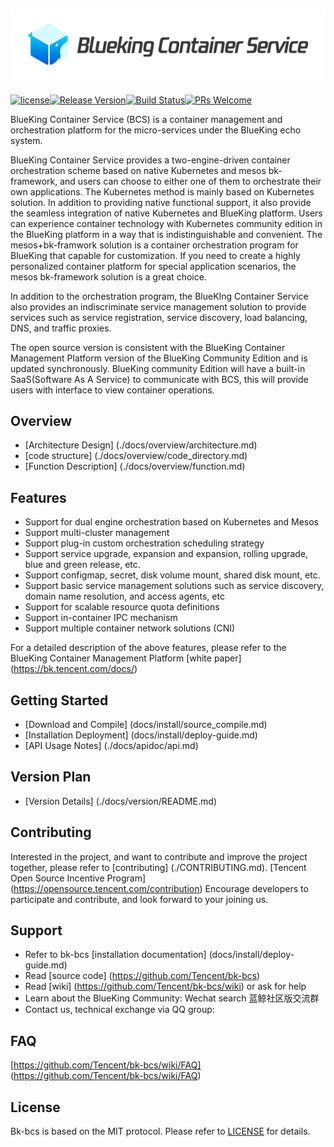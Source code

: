 ![BCS.png](./docs/logo/logo_en.png)
---
[![license](https://img.shields.io/badge/license-mit-brightgreen.svg?style=flat)](https://github.com/Tencent/bk-bcs/blob/master/LICENSE)[![Release Version](https://img.shields.io/badge/release-1.12.0-brightgreen.svg)](https://github.com/Tencent/bk-bcs/releases)[![Build Status](https://travis-ci.org/Tencent/bk-bcs.svg?branch=master)](https://travis-ci.org/Tencent/bk-bcs)[![PRs Welcome](https://img.shields.io/badge/PRs-welcome-brightgreen.svg)](https://github.com/Tencent/bk-bcs/pulls)  


BlueKing Container Service (BCS) is a container management and orchestration platform for the micro-services under the BlueKing echo system.

BlueKing Container Service provides a two-engine-driven container orchestration scheme based on native Kubernetes and mesos bk-framework, and users can choose to either one of them to orchestrate their own applications. The Kubernetes method is mainly based on Kubernetes solution. In addition to providing native functional support, it also provide the seamless integration of native Kubernetes and BlueKing platform. Users can experience container technology with Kubernetes community edition in the BlueKing platform in a way that is indistinguishable and  convenient. The mesos+bk-framwork solution is a container orchestration program for BlueKing that capable for customization. If you need to create a highly personalized container platform for special application scenarios, the mesos bk-framework solution is a great choice.

In addition to the orchestration program, the BlueKIng Container Service also provides an indiscriminate service management solution to provide services such as service registration, service discovery, load balancing, DNS, and traffic proxies.

The open source version is consistent with the BlueKing Container Management Platform version of the BlueKing Community Edition and is updated synchronously. BlueKing community Edition will have a built-in SaaS(Software As A Service) to communicate with BCS, this will provide users with interface to view container operations.

## Overview

* [Architecture Design] (./docs/overview/architecture.md)
* [code structure] (./docs/overview/code_directory.md)
* [Function Description] (./docs/overview/function.md)

## Features

* Support for dual engine orchestration based on Kubernetes and Mesos
* Support multi-cluster management
* Support plug-in custom orchestration scheduling strategy
* Support service upgrade, expansion and expansion, rolling upgrade, blue and green release, etc.
* Support configmap, secret, disk volume mount, shared disk mount, etc.
* Support basic service management solutions such as service discovery, domain name resolution, and access agents, etc
* Support for scalable resource quota definitions
* Support in-container IPC mechanism
* Support multiple container network solutions (CNI)

For a detailed description of the above features, please refer to the BlueKing Container Management Platform [white paper] (https://bk.tencent.com/docs/)

## Getting Started

* [Download and Compile] (docs/install/source_compile.md)
* [Installation Deployment] (docs/install/deploy-guide.md)
* [API Usage Notes] (./docs/apidoc/api.md)

## Version Plan

* [Version Details] (./docs/version/README.md)

## Contributing

Interested in the project, and want to contribute and improve the project together, please refer to [contributing] (./CONTRIBUTING.md).
[Tencent Open Source Incentive Program] (https://opensource.tencent.com/contribution) Encourage developers to participate and contribute, and look forward to your joining us.

## Support

* Refer to bk-bcs [installation documentation] (docs/install/deploy-guide.md)
* Read [source code] (https://github.com/Tencent/bk-bcs)
* Read [wiki] (https://github.com/Tencent/bk-bcs/wiki) or ask for help
* Learn about the BlueKing Community: Wechat search 蓝鲸社区版交流群
* Contact us, technical exchange via QQ group:

## FAQ

[https://github.com/Tencent/bk-bcs/wiki/FAQ] (https://github.com/Tencent/bk-bcs/wiki/FAQ)

## License

Bk-bcs is based on the MIT protocol. Please refer to [LICENSE](./LICENSE.TXT) for details.
